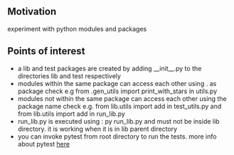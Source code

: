 <h2>Motivation</h2>
experiment with python modules and packages


<h2>Points of interest</h2>
<ul>
<li>a lib and test packages are created by adding __init__.py to the directories lib and test respectively</li>
<li>modules within the same package can access each other using . as package check e.g from .gen_utils import print_with_stars
in utils.py</li>
<li>modules not within the same package can access each other using the package name check e.g. from lib.utils import add in test_utils.py and from lib.utils import add in run_lib.py</li>
<li>run_lib.py is executed using : py run_lib.py and must not be inside lib directory. it is working when it is in lib parent directory</li>
<li>you can invoke pytest from root directory to run the tests. more info about pytest <a href='https://github.com/NathanKr/python-unit-testing-with-pytest-playground'>here</a></li>
</ul>